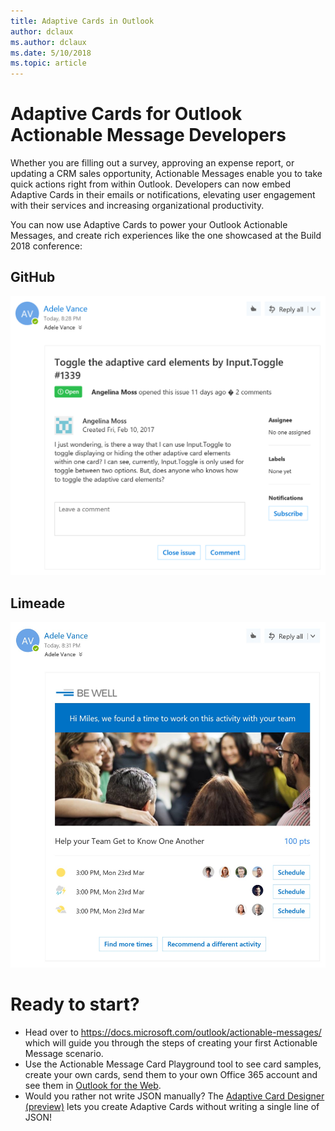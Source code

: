 ```yaml
---
title: Adaptive Cards in Outlook
author: dclaux
ms.author: dclaux
ms.date: 5/10/2018
ms.topic: article
---
```


# Adaptive Cards for Outlook Actionable Message Developers

Whether you are filling out a survey, approving an expense report, or updating a CRM sales opportunity, Actionable Messages enable you to take quick actions right from within Outlook. Developers can now embed Adaptive Cards in their emails or notifications, elevating user engagement with their services and increasing organizational productivity.

You can now use Adaptive Cards to power your Outlook Actionable Messages, and create rich experiences like the one showcased at the Build 2018 conference:

## GitHub
![GitHub Actionable Message](media/outlook/GitHub.png)

## Limeade
![GitHub Actionable Message](media/outlook/Limeade.jpg)


# Ready to start?

- Head over to https://docs.microsoft.com/outlook/actionable-messages/ which will guide you through the steps of creating your first Actionable Message scenario.
- Use the Actionable Message Card Playground tool to see card samples, create your own cards, send them to your own Office 365 account and see them in [Outlook for the Web](https://outlook.office.com).
- Would you rather not write JSON manually? The [Adaptive Card Designer (preview)](https://acdesignerbeta.azurewebsites.net) lets you create Adaptive Cards without writing a single line of JSON!